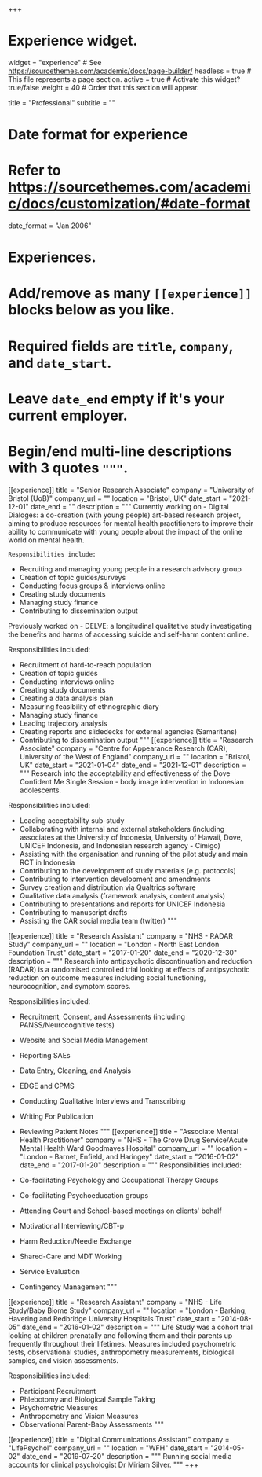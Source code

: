 +++
# Experience widget.
widget = "experience"  # See https://sourcethemes.com/academic/docs/page-builder/
headless = true  # This file represents a page section.
active = true  # Activate this widget? true/false
weight = 40  # Order that this section will appear.

title = "Professional"
subtitle = ""

# Date format for experience
#   Refer to https://sourcethemes.com/academic/docs/customization/#date-format
date_format = "Jan 2006"

# Experiences.
#   Add/remove as many `[[experience]]` blocks below as you like.
#   Required fields are `title`, `company`, and `date_start`.
#   Leave `date_end` empty if it's your current employer.
#   Begin/end multi-line descriptions with 3 quotes `"""`.
[[experience]]
  title = "Senior Research Associate"
  company = "University of Bristol (UoB)"
  company_url = ""
  location = "Bristol, UK"
  date_start = "2021-12-01"
  date_end = ""
  description = """ 
  Currently working on - Digital Dialoges: a co-creation (with young people) art-based research project, aiming to produce resources for mental health practitioners to improve their ability to communicate with young people about the impact of the online world on mental health.
    
    Responsibilities include:
  
  * Recruiting and managing young people in a research advisory group
  * Creation of topic guides/surveys
  * Conducting focus groups & interviews online
  * Creating study documents
  * Managing study finance
  * Contributing to dissemination output
  
  Previously worked on - DELVE: a longitudinal qualitative study investigating the benefits and harms of accessing suicide and self-harm content online.

  Responsibilities included:
  
  * Recruitment of hard-to-reach population
  * Creation of topic guides
  * Conducting interviews online
  * Creating study documents
  * Creating a data analysis plan
  * Measuring feasibility of ethnographic diary 
  * Managing study finance
  * Leading trajectory analysis
  * Creating reports and slidedecks for external agencies (Samaritans)
  * Contributing to dissemination output
  """
[[experience]]
  title = "Research Associate"
  company = "Centre for Appearance Research (CAR), University of the West of England"
  company_url = ""
  location = "Bristol, UK"
  date_start = "2021-01-04"
  date_end = "2021-12-01"
  description = """ Research into the acceptability and effectiveness of the Dove Confident Me Single Session - body image intervention in Indonesian adolescents.

  Responsibilities included:
  
  * Leading acceptability sub-study
  * Collaborating with internal and external stakeholders (including associates at the University of Indonesia, University of Hawaii, Dove, UNICEF Indonesia, and Indonesian research agency - Cimigo)
  * Assisting with the organisation and running of the pilot study and main RCT in Indonesia
  * Contributing to the development of study materials (e.g. protocols)
  * Contributing to intervention development and amendments
  * Survey creation and distribution via Qualtrics software
  * Qualitative data analysis (framework analysis, content analysis)
  * Contributing to presentations and reports for UNICEF Indonesia
  * Contributing to manuscript drafts
  * Assisting the CAR social media team (twitter)
  """
  
[[experience]]
  title = "Research Assistant"
  company = "NHS - RADAR Study"
  company_url = ""
  location = "London - North East London Foundation Trust"
  date_start = "2017-01-20"
  date_end = "2020-12-30"
  description = """ Research into antipsychotic discontinuation and reduction (RADAR) is a randomised controlled trial looking at effects of antipsychotic reduction on outcome measures including social functioning, neurocognition, and symptom scores.

  Responsibilities included:
  
  * Recruitment, Consent, and Assessments (including PANSS/Neurocognitive tests)
  * Website and Social Media Management
  * Reporting SAEs
  * Data Entry, Cleaning, and Analysis
  * EDGE and CPMS
  * Conducting Qualitative Interviews and Transcribing
  * Writing For Publication
  * Reviewing Patient Notes
  """
[[experience]]
  title = "Associate Mental Health Practitioner"
  company = "NHS - The Grove Drug Service/Acute Mental Health Ward Goodmayes Hospital"
  company_url = ""
  location = "London - Barnet, Enfield, and Haringey"
  date_start = "2016-01-02"
  date_end = "2017-01-20"
  description = """
  Responsibilities included:
  
  * Co-facilitating Psychology and Occupational Therapy Groups
  * Co-facilitating Psychoeducation groups
  * Attending Court and School-based meetings on clients' behalf
  * Motivational Interviewing/CBT-p
  * Harm Reduction/Needle Exchange
  * Shared-Care and MDT Working
  * Service Evaluation
  * Contingency Management
  """
  
[[experience]]
  title = "Research Assistant"
  company = "NHS - Life Study/Baby Biome Study"
  company_url = ""
  location = "London - Barking, Havering and Redbridge University Hospitals Trust"
  date_start = "2014-08-05"
  date_end = "2016-01-02"
  description = """ Life Study was a cohort trial looking at children prenatally and following them and their parents up frequently throughout their lifetimes. Measures included psychometric tests, observational studies, anthropometry measurements, biological samples, and vision assessments.
  
  Responsibilities included:
  
  * Participant Recruitment
  * Phlebotomy and Biological Sample Taking
  * Psychometric Measures
  * Anthropometry and Vision Measures
  * Observational Parent-Baby Assessments
  """
  
[[experience]]
  title = "Digital Communications Assistant"
  company = "LifePsychol"
  company_url = ""
  location = "WFH"
  date_start = "2014-05-02"
  date_end = "2019-07-20"
  description = """ Running social media accounts for clinical psychologist Dr Miriam Silver.
  """
+++

